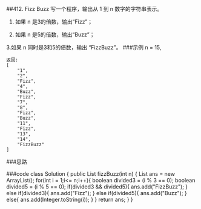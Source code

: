 ##412. Fizz Buzz
写一个程序，输出从 1 到 n 数字的字符串表示。

1. 如果 n 是3的倍数，输出“Fizz”；

2. 如果 n 是5的倍数，输出“Buzz”；

3.如果 n 同时是3和5的倍数，输出 “FizzBuzz”。
###示例
    n = 15,
    
    返回:
    [
        "1",
        "2",
        "Fizz",
        "4",
        "Buzz",
        "Fizz",
        "7",
        "8",
        "Fizz",
        "Buzz",
        "11",
        "Fizz",
        "13",
        "14",
        "FizzBuzz"
    ]
    
###思路

###code
    class Solution {
        public List<String> fizzBuzz(int n) {
            List<String> ans = new ArrayList<String>();
            for(int i = 1;i<= n;i++){
                boolean divided3 = (i % 3 == 0);
                boolean divided5 = (i % 5 == 0);
                if(divided3 && divided5){
                    ans.add("FizzBuzz");
                }
                else if(divided3){
                    ans.add("Fizz");
                }
                else if(divided5){
                    ans.add("Buzz");
                }
                else{
                    ans.add(Integer.toString(i));
                }
            }
            return ans;
        }
    }